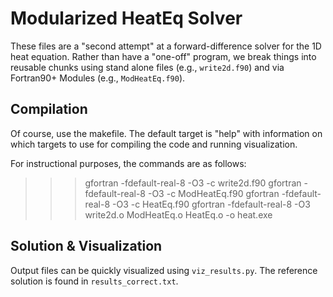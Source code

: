 # Modularized HeatEq Solver

These files are a "second attempt" at a forward-difference solver
for the 1D heat equation.  Rather than have a "one-off" program, we
break things into reusable chunks using stand alone files (e.g., `write2d.f90`)
and via Fortran90+ Modules (e.g., `ModHeatEq.f90`).

## Compilation
Of course, use the makefile.  The default target is "help" with information
on which targets to use for compiling the code and running visualization.

For instructional purposes, the commands are as follows:

>>> gfortran -fdefault-real-8  -O3 -c  write2d.f90
>>> gfortran -fdefault-real-8  -O3 -c  ModHeatEq.f90
>>> gfortran -fdefault-real-8  -O3 -c  HeatEq.f90
>>> gfortran -fdefault-real-8  -O3 write2d.o ModHeatEq.o HeatEq.o -o heat.exe

## Solution & Visualization
Output files can be quickly visualized using `viz_results.py`.
The reference solution is found in `results_correct.txt`.
